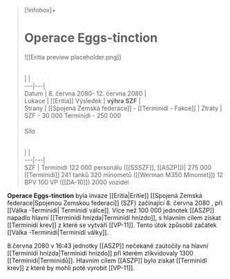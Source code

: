 > [!infobox]+  
> # Operace Eggs-tinction
> ![[Eritia preview placeholder.png]]  
> ######  
>  |  |  
> ---|---|   
> Datum | 8. června 2080- 12. června 2080 |  
> Lokace |   [[Eritia]]
> Výsledek | **výhra SZF** |  
> Strany |  [[Spojená Zemská federace]] - [[Terminidi - Fakce]] |
> Ztráty | SZF - 30 000      Terminidi - 250 000
>  ######  Síla
>  |  |  
> ---|---|   
> SZF | Terminidi
> 122 000 personálu ([[SSSZF]], [[ASZP]])| 275 000 [[Terminidi]]
>241 tanků
>320 minometů ([[Werman M350 Minomet]])
>12 BPV
>100 VP ([[DA-10]])
>2000 vozidel

**Operace Eggs-tinction** byla invaze [[Eritia|Eritie]] [[Spojená Zemská federace|Spojenou Zemskou federací]] (SZF) začínající 8. června 2080 , při [[Válka -Terminidi| Terminidí válce]]. Více než 100 000 jednotek [[ASZP]] napadlo hlavní [[Terminidí hnízda|Terminidí hnízdo]], s hlavním cílem získat [[Terminidí krev]] z které se vytváří [[VP-11]]. Tento útok způsobil začátek [[Válka -Terminidi|Terminidí války]].



8.června 2080 v 16:43 jednotky [[ASZP]] nečekaně zaútočily na hlavní [[Terminidí hnízda|Terminidí hnízdo]] při kterém zlikvidovaly 1300 [[Terminidi|Terminidů]]. Hlavním cílem [[ASZP]] bylo získat [[Terminidí krev]] z které by mohli poté vyrobit [[VP-11]]. 